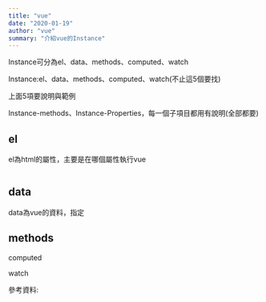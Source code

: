 ```yaml
---
title: "vue"
date: "2020-01-19"
author: "vue"
summary: "介紹vue的Instance"
---
```


Instance可分為el、data、methods、computed、watch

Instance:el、data、methods、computed、watch(不止這5個要找)

上面5項要說明與範例

Instance-methods、Instance-Properties，每一個子項目都用有說明(全部都要)



## el

el為html的屬性，主要是在哪個屬性執行vue

```

```



## data

data為vue的資料，指定



## methods



computed



watch

參考資料:




